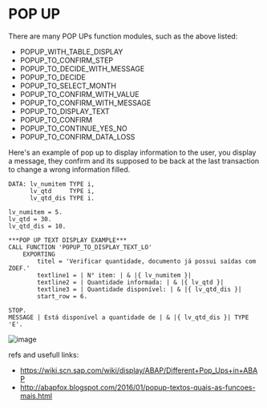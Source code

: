# POP UP

There are many POP UPs function modules, such as the above listed:

-   POPUP_WITH_TABLE_DISPLAY
-   POPUP_TO_CONFIRM_STEP
-   POPUP_TO_DECIDE_WITH_MESSAGE
-   POPUP_TO_DECIDE
-   POPUP_TO_SELECT_MONTH
-   POPUP_TO_CONFIRM_WITH_VALUE
-   POPUP_TO_CONFIRM_WITH_MESSAGE
-   POPUP_TO_DISPLAY_TEXT
-   POPUP_TO_CONFIRM
-   POPUP_TO_CONTINUE_YES_NO
-   POPUP_TO_CONFIRM_DATA_LOSS

Here's an example of pop up to display information to the user,  you display a message, they confirm and its supposed to be back at the last transaction to change a wrong information filled. 

```ABAP
DATA: lv_numitem TYPE i,  
      lv_qtd     TYPE i,  
      lv_qtd_dis TYPE i.  
  
lv_numitem = 5.  
lv_qtd = 30.  
lv_qtd_dis = 10.  
  
***POP UP TEXT DISPLAY EXAMPLE***  
CALL FUNCTION 'POPUP_TO_DISPLAY_TEXT_LO'  
    EXPORTING  
        titel = 'Verificar quantidade, documento já possui saídas com ZOEF.'  
        textline1 = | N° item: | & |{ lv_numitem }|  
        textline2 = | Quantidade informada: | & |{ lv_qtd }|  
        textline3 = | Quantidade disponível: | & |{ lv_qtd_dis }|  
        start_row = 6.  

STOP.  
MESSAGE | Está disponível a quantidade de | & |{ lv_qtd_dis }| TYPE 'E'.
```

![image](https://user-images.githubusercontent.com/86369677/217902928-7d48b83f-55c0-4c0e-a18a-2a868302e641.png)

refs and usefull links: 
 - https://wiki.scn.sap.com/wiki/display/ABAP/Different+Pop_Ups+in+ABAP
 - http://abapfox.blogspot.com/2016/01/popup-textos-quais-as-funcoes-mais.html



